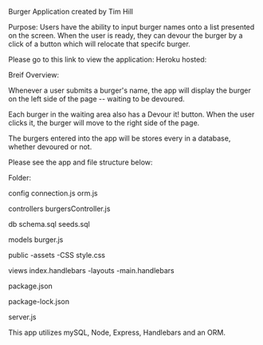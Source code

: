Burger Application created by Tim Hill

Purpose:
Users have the ability to input burger names onto a list presented on the screen. When the user is ready, they can devour the burger by a click of a button which will relocate that specifc burger.

Please go to this link to view the application: Heroku hosted: 

Breif Overview:

  Whenever a user submits a burger's name, the app will display the burger on the left side of the page -- waiting to be   devoured.

   Each burger in the waiting area also has a Devour it! button. When the user clicks it, the burger will move to the right side of the page.

  The burgers entered into the app will be stores every in a database, whether devoured or not.

Please see the app and file structure below:

Folder:

config
  connection.js
  orm.js

controllers
  burgersController.js

db
  schema.sql
  seeds.sql
 
models
  burger.js
 
public
  -assets
    -CSS
      style.css
 
views
  index.handlebars
  -layouts
    -main.handlebars

package.json

package-lock.json

server.js

This app utilizes mySQL, Node, Express, Handlebars and an ORM. 



